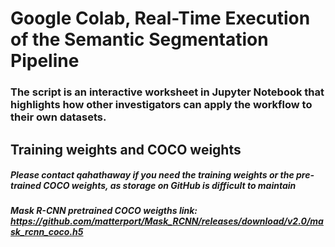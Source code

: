 # Google Colab, Real-Time Execution of the Semantic Segmentation Pipeline

### The script is an interactive worksheet in Jupyter Notebook that highlights how other investigators can apply the workflow to their own datasets.

## Training weights and COCO weights
##### Please contact qahathaway if you need the training weights or the pre-trained COCO weights, as storage on GitHub is difficult to maintain

##### Mask R-CNN pretrained COCO weigths link: https://github.com/matterport/Mask_RCNN/releases/download/v2.0/mask_rcnn_coco.h5
